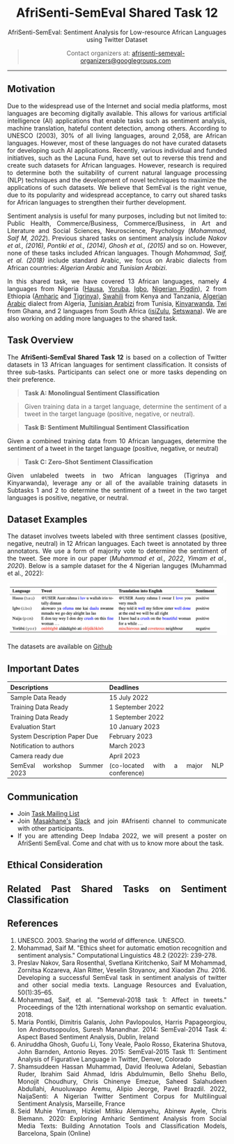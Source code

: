<center>

#   **AfriSenti-SemEval Shared Task 12** 
AfriSenti-SemEval: Sentiment Analysis for Low-resource African Languages using Twitter Dataset

> Contact organizers at: [afrisenti-semeval-organizers@googlegroups.com](mailto:afrisenti-semeval-organizers@googlegroups.com)

</center>

---

## **Motivation**

Due to the widespread use of the Internet and social media platforms, most languages are becoming digitally available. This allows for various artificial
intelligence (AI) applications that enable tasks such as sentiment analysis, machine translation, hateful content detection, among others. According to UNESCO (2003), 30% of all living languages, around 2,058, are African languages. However, most of these languages do not have curated datasets for developing such AI applications. Recently, various individual and funded initiatives, such as the Lacuna Fund, have set out to reverse
this trend and create such datasets for African languages. However, research is required to determine both the suitability of current natural language processing (NLP) techniques and the development of novel techniques to maximize the applications of such datasets. We believe that SemEval is the right venue, due to its popularity and widespread acceptance, to carry out shared tasks for African languages to strengthen their further development. 


Sentiment analysis is useful for many purposes, including but not limited to: Public Health, Commerce/Business, Commerce/Business, in Art and Literature and Social Sciences, Neuroscience, Psychology (<cite>Mohammad, Saif M, 2022</cite>). Previous shared tasks on sentiment analysis include <cite>Nakov et al., (2016), Pontiki et al., (2014), Ghosh et al., (2015)</cite> and so on.  However, none of these tasks included African languages. Though <cite> Mohammad, Saif, et al. (2018)</cite> include standard Arabic, we focus on Arabic dialects from African countries: <cite>Algerian Arabic</cite> and <cite>Tunisian Arabizi</cite>.



In this shared task, we have covered 13 African languages, namely 4 languages from Nigeria ([Hausa](https://en.wikipedia.org/wiki/Hausa_language), [Yoruba](https://en.wikipedia.org/wiki/Yoruba_language), [Igbo](https://en.wikipedia.org/wiki/Igbo_language), [Nigerian Pigdin](https://en.wikipedia.org/wiki/Nigerian_Pidgin)), 2 from Ethiopia ([Amharic](https://en.wikipedia.org/wiki/Amharic) and [Tigrinya](https://en.wikipedia.org/wiki/Tigrinya_language)), [Swahili](https://en.wikipedia.org/wiki/Swahili_language) from Kenya and Tanzania,  [Algerian Arabic](https://en.wikipedia.org/wiki/Algerian_Arabic) dialect from Algeria, [Tunisian Arabizi](https://en.wikipedia.org/wiki/Tunisian_Arabic) from Tunisia, [Kinyarwanda](https://en.wikipedia.org/wiki/Kinyarwanda), [Twi](https://en.wikipedia.org/wiki/Twi) from Ghana, and 2 languages from South Africa ([isiZulu](https://en.wikipedia.org/wiki/Zulu_language), [Setswana](https://en.wikipedia.org/wiki/Tswana_language)). We are also working on adding more languages to the shared task.



## **Task Overview**



The **AfriSenti-SemEval Shared Task 12** is based on a collection of Twitter datasets in 13 African languages for sentiment classification. It consists of three sub-tasks. Participants can select one or more tasks depending on their preference. 

> **Task A: Monolingual Sentiment Classification**

> Given training data in a target language, determine the sentiment of a tweet in the target language (positive, negative, or neutral).

> **Task B: Sentiment  Multilingual Sentiment Classification**

Given a combined training data from 10 African languages, determine the sentiment of a tweet in the target language (positive, negative, or neutral)

> **Task C: Zero-Shot Sentiment Classification**

Given unlabeled tweets in two African languages (Tigrinya and Kinyarwanda), leverage any or all of the available training datasets in Subtasks 1 and 2 to determine the sentiment of a tweet in the two target languages is positive, negative, or neutral.

## **Dataset Examples**

The dataset involves tweets labeled with three sentiment classes (positive, negative, neutral) in 12 African languages. Each tweet is annotated by three annotators. We use a form of majority vote to determine the sentiment of the tweet. See more in our paper (<cite>Muhammad et al., 2022</cite>, <cite>Yimam et al., 2020</cite>).
 Below is a sample dataset for the 4 Nigerian languges (Muhammad et al., 2022):

![Dataset Example](dataset.png)

The datasets are available on [Github](https://github.com/afrisenti-semeval/afrisent-semeval-dataset)


## **Important Dates**


| Descriptions |  Deadlines |
| --- | --- |
| Sample Data Ready  | 15 July 2022 |
| Training Data Ready | 1 September 2022 |
| Training Data Ready | 1 September 2022 |
| Evaluation Start  | 10 January 2023|
| System Description Paper Due |  February 2023  |
| Notification to authors   | March 2023   |
| Camera ready due   | April 2023  |
| SemEval workshop Summer 2023  |(co-located with a major NLP conference) | 



## **Communication**

- Join [Task Mailing List](https://groups.google.com/g/afrisenti-semeval)
- Join [Masakhane's](https://www.masakhane.io) [Slack](https://join.slack.com/t/masakhane-nlp/shared_invite/zt-1cg72ed5u-01xYqGd1MdXcbSEvZ435YA) and join #Afrisenti channel to communicate with other participants.
- If you are attending Deep Indaba 2022, we will present a poster on AfriSenti SemEval. Come and chat with us to know more about the task.

## **Ethical Consideration**


## **Related Past Shared Tasks on Sentiment Classification**



## References

   1. UNESCO. 2003. Sharing the world of difference. UNESCO.
   2. Mohammad, Saif M. "Ethics sheet for automatic emotion recognition and sentiment analysis." Computational Linguistics 48.2 (2022): 239-278.
   3. Preslav Nakov, Sara Rosenthal, Svetlana Kiritchenko, Saif M Mohammad, Zornitsa Kozareva, Alan Ritter, Veselin Stoyanov, and Xiaodan Zhu. 2016. Developing a successful SemEval task in sentiment analysis of twitter and other social media texts. Language Resources and Evaluation, 50(1):35–65.
   4. Mohammad, Saif, et al. "Semeval-2018 task 1: Affect in tweets." Proceedings of the 12th international workshop on semantic evaluation. 2018.
   5. Maria Pontiki, Dimitris Galanis, John Pavlopoulos, Harris Papageorgiou, Ion Androutsopoulos, Suresh Manandhar. 2014: SemEval-2014 Task 4: Aspect Based Sentiment Analysis, Dublin, Ireland
   6. Aniruddha Ghosh, Guofu Li, Tony Veale, Paolo Rosso, Ekaterina Shutova, John Barnden, Antonio Reyes. 2015: SemEval-2015 Task 11: Sentiment Analysis of Figurative Language in Twitter, Denver, Colorado
   7. Shamsuddeen Hassan Muhammad, David Ifeoluwa Adelani, Sebastian Ruder, Ibrahim Said Ahmad, Idris Abdulmumin, Bello Shehu Bello, Monojit Choudhury, Chris Chinenye Emezue, Saheed Salahudeen Abdullahi, Anuoluwapo Aremu, Alipio Jeorge, Pavel Brazdil. 2022, NaijaSenti: A Nigerian Twitter Sentiment Corpus for Multilingual Sentiment Analysis, Marseille, France
   8. Seid Muhie Yimam, Hizkiel Mitiku Alemayehu, Abinew Ayele, Chris Biemann. 2020: Exploring Amharic Sentiment Analysis from Social Media Texts: Building Annotation Tools and Classification Models, Barcelona, Spain (Online)


<style>
body {
text-align: justify}
</style>

